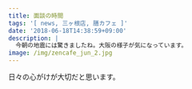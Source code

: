 ```yaml
---
title: 面談の時間
tags: '[ news, 三ヶ根店, 膳カフェ ]'
date: '2018-06-18T14:38:59+09:00'
description: |
  今朝の地震には驚きましたね。大阪の様子が気になっています。
image: /img/zencafe_jun_2.jpg
---
```

日々の心がけが大切だと思います。
